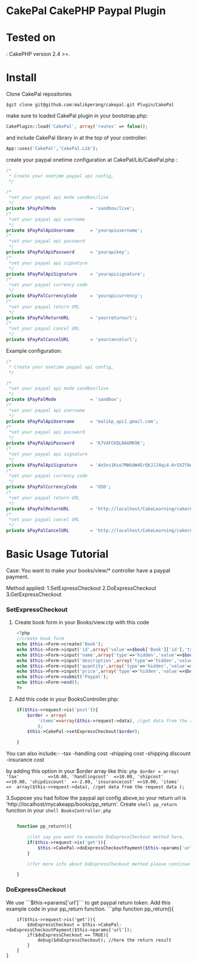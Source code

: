 <h1>CakePal CakePHP Paypal Plugin </h1>

<h1>Tested on</h1>:
CakePHP version 2.4 >=.

<h1>Install</h1>
Clone CakePal repositories

```shell
$git clone git@github.com:malikperang/cakepal.git Plugin/CakePal
```

make sure to loaded CakePal plugin in your bootstrap.php:

```php
CakePlugin::load('CakePal', array('routes' => false));
```

and include CakePal library in at the top of your controller:

```php 
App::uses('CakePal','CakePal.Lib');
```

create your paypal onetime configuration at CakePal/Lib/CakePal.php :

```php
/* 
 * Create your onetime paypal api config,
 */

/*
 *set your paypal api mode sandbox/live
 */
private $PayPalMode 			= 'sandbox/live'; 
/*
 *set your paypal api username
 */
private $PayPalApiUsername 		= 'yourapiusername';
/*
 *set your paypal api password
 */
private $PayPalApiPassword 		= 'yourapikey';
/*
 *set your paypal api signature
 */
private $PayPalApiSignature 	= 'yourapisignature';
/*
 *set your paypal currency code
 */
private $PayPalCurrencyCode 	= 'yourapicurrency';
/*
 *set your paypal return URL
 */
private $PayPalReturnURL 		= 'yourreturnurl'; 
/*
 *set your paypal cancel URL
 */
private $PayPalCancelURL 		= 'yourcancelurl'; 
```

Example configuration:
```php
/* 
 * Create your onetime paypal api config,
 */

/*
 *set your paypal api mode sandbox/live
 */
private $PayPalMode 			= 'sandbox'; 
/*
 *set your paypal api username
 */
private $PayPalApiUsername 		= 'malikp_api1.gmail.com';
/*
 *set your paypal api password
 */
private $PayPalApiPassword 		= 'K7V4FCKQLHAGMK9K';
/*
 *set your paypal api signature
 */
private $PayPalApiSignature 	= 'An5ns1Kso7MWUdW4ErQKJJJ4qi4-ArSXZfAdR7eZYEqEDQsFq3Z5LW31';
/*
 *set your paypal currency code
 */
private $PayPalCurrencyCode 	= 'USD';
/*
 *set your paypal return URL
 */
private $PayPalReturnURL 		= 'http://localhost/CakeLearning/cakernd/posts/pp_success/'; 
/*
 *set your paypal cancel URL
 */
private $PayPalCancelURL 		= 'http://localhost/CakeLearning/cakernd/post/'; 
```

<h1>Basic Usage Tutorial</h1>

Case: You want to make your books/view/* controller have a paypal payment.

Method applied:
1.SetExpressCheckout
2.DoExpressCheckout
3.GetExpressCheckout

<h3>SetExpressCheckout</h3>

1. Create book form in your Books/view.ctp with this code
```php
	<?php 
	//create book form
	echo $this->Form->create('Book');
	echo $this->Form->input('id',array('value'=>$book['Book']['id'],'type'=>'hidden'));
	echo $this->Form->input('name',array('type'=>'hidden','value'=>$book['Book']['title']));
	echo $this->Form->input('description',array('type'=>'hidden','value'=>$book['Book']['description']));
	echo $this->Form->input('quantity',array('type'=>'hidden','value'=>$book['Book']['quantity']));
	echo $this->Form->input('price',array('type'=>'hidden','value'=>$book['Book']['price']));
	echo $this->Form->submit('Paypal');
	echo $this->Form->end();
	?>
```

2. Add this code in your BooksController.php:
```php
	if($this->request->is('post')){
		$order = array(
			'items'=>array($this->request->data), //get data from the request data
			);
		$this->CakePal->setExpressCheckout($order);

	}
```



You can also include:-
-tax
-handling cost
-shipping cost
-shipping discount
-insurance cost

by adding this option in your $order array like this:
	```php
	$order = array(
			'tax'		  	=>10.00,
			'handlingcost'	=>10.00,
			'shipcost'	  	=>10.00,
			'shipdiscount'	=>-2.00,
			'insurancecost' =>10.00,
			'items'			=>	array($this->request->data), //get data from the request data
			);
	```


3.Suppose you had follow the paypal api config above,so your return url is 'http://localhost/mycakeapp/books/pp_return'.
Create ```shell pp_return``` function in your ```shell BooksController.php```
```php

	function pp_return(){

		//let say you want to execute DoExpressCheckout method here,
		if($this->request->is('get')){
			$this->CakePal->doExpressCheckoutPayment($this->params['url']);
		}

		//for more info about DoExpressCheckout method please continue scrolling.

	}
```

<h3>DoExpressCheckout</h3>
We use ```$this->params['url']``` to get paypal return token.
Add this example code in your pp_return function.
```php
	function pp_return(){

		if($this->request->is('get')){
			$doExpressCheckout = $this->CakePal->doExpressCheckoutPayment($this->params['url']);
			if($doExpressCheckout == TRUE){
				debug($doExpressCheckout); //here the return result
			}
		}
	}
```



